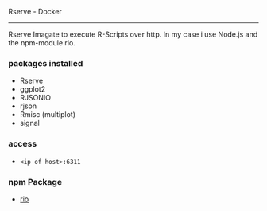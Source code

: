 Rserve - Docker

---

Rserve Imagate to execute R-Scripts over http. In my case i use Node.js and the npm-module rio.

### packages installed

- Rserve
- ggplot2
- RJSONIO
- rjson
- Rmisc (multiplot)
- signal

### access

- ```<ip of host>:6311```


### npm Package
- [rio](https://www.npmjs.com/package/rio)
